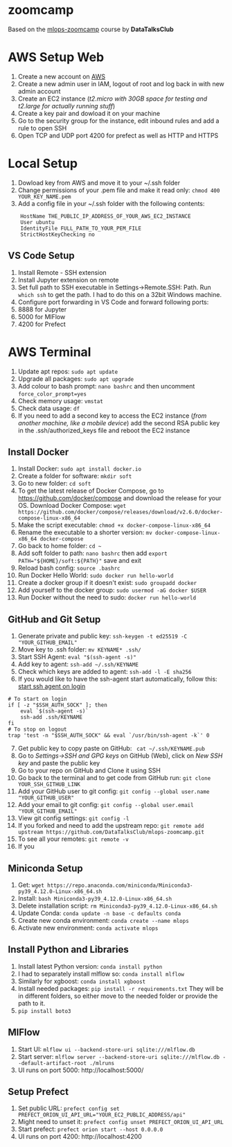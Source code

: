 # zoomcamp
Based on the [mlops-zoomcamp](https://github.com/DataTalksClub/mlops-zoomcamp) course by **DataTalksClub**

# AWS Setup Web
1. Create a new account on [AWS](aws.amazon.com)
2. Create a new admin user in IAM, logout of root and log back in with new admin account
3. Create an EC2 instance (*t2.micro with 30GB space for testing and t2.large for actually running stuff*)
4. Create a key pair and dowload it on your machine
5. Go to the security group for the instance, edit inbound rules and add a rule to open SSH
6. Open TCP and UDP port 4200 for prefect as well as HTTP and HTTPS

# Local Setup
1. Dowload key from AWS and move it to your ~/.ssh folder
2. Change permissions of your .pem file and make it read only: `chmod 400 YOUR_KEY_NAME.pem`
3. Add a config file in your ~/.ssh folder with the following contents:
```host mlops-zoomcamp
    HostName THE_PUBLIC_IP_ADDRESS_OF_YOUR_AWS_EC2_INSTANCE
    User ubuntu
    IdentityFile FULL_PATH_TO_YOUR_PEM_FILE
    StrictHostKeyChecking no
```

## VS Code Setup
1. Install Remote - SSH extension
2. Install Jupyter extension on remote
3. Set full path to SSH executable in Settings->Remote.SSH: Path. Run `which ssh` to get the path. I had to do this on a 32bit Windows machine.
4. Configure port forwarding in VS Code and forward following ports:
  1. 8888 for Jupyter
  2. 5000 for MlFlow
  3. 4200 for Prefect

# AWS Terminal
1. Update apt repos: `sudo apt update`
2. Upgrade all packages: `sudo apt upgrade`
3. Add colour to bash prompt: `nano bashrc` and then uncomment `force_color_prompt=yes`
4. Check memory usage: `vmstat`
5. Check data usage: `df`
6. If you need to add a second key to access the EC2 instance (*from another machine, like a mobile device*) add the second RSA public key in the .ssh/authorized_keys file and reboot the EC2 instance

## Install Docker
1. Install Docker: `sudo apt install docker.io`
2. Create a folder for software: `mkdir soft`
3. Go to new folder: `cd soft`
4. To get the latest release of Docker Compose, go to https://github.com/docker/compose and download the release for your OS. Download Docker Compose: `wget https://github.com/docker/compose/releases/download/v2.6.0/docker-compose-linux-x86_64`
5. Make the script executable: `chmod +x docker-compose-linux-x86_64`
6. Rename the executable to a shorter version: `mv docker-compose-linux-x86_64 docker-compose`
7. Go back to home folder: `cd ~`
8. Add soft folder to path: `nano bashrc` then add `export PATH="${HOME}/soft:${PATH}"` save and exit
9. Reload bash config: `source .bashrc`
10. Run Docker Hello World: `sudo docker run hello-world`
11. Create a docker group if it doesn't exist: `sudo groupadd docker`
12. Add yourself to the docker group: `sudo usermod -aG docker $USER`
13. Run Docker without the need to sudo: `docker run hello-world`

## GitHub and Git Setup
1. Generate private and public key: `ssh-keygen -t ed25519 -C "YOUR_GITHUB_EMAIL"`
2. Move key to .ssh folder: `mv KEYNAME* .ssh/`
3. Start SSH Agent: `eval "$(ssh-agent -s)"`
4. Add key to agent:  `ssh-add ~/.ssh/KEYNAME`
5. Check which keys are added to agent: `ssh-add -l -E sha256`
6. If you would like to have the ssh-agent start automatically, follow this: [start ssh agent on login](https://stackoverflow.com/questions/18880024/start-ssh-agent-on-login)
```
# To start on login
if [ -z "$SSH_AUTH_SOCK" ]; then
    eval `$(ssh-agent -s)`
    ssh-add .ssh/KEYNAME
fi
# To stop on logout
trap 'test -n "$SSH_AUTH_SOCK" && eval `/usr/bin/ssh-agent -k`' 0
```
7. Get public key to copy paste on GitHub: ` cat ~/.ssh/KEYNAME.pub`
8. Go to *Settings->SSH and GPG keys* on GitHub (Web), click on *New SSH key* and paste the public key
9. Go to your repo on GitHub and Clone it using SSH
10. Go back to the terminal and to get code from GitHub run: `git clone YOUR_SSH_GITHUB_LINK`
11. Add your GitHub user to git config: `git config --global user.name "YOUR_GITHUB_USER"`
12. Add your email to git config: `git config --global user.email "YOUR_GITHUB_EMAIL"`
13. View git config settings: `git config -l`
14. If you forked and need to add the upstream repo: `git remote add upstream https://github.com/DataTalksClub/mlops-zoomcamp.git`
15. To see all your remotes: `git remote -v`
16. If you 

## Miniconda Setup
1. Get: `wget https://repo.anaconda.com/miniconda/Miniconda3-py39_4.12.0-Linux-x86_64.sh`
2. Install: `bash Miniconda3-py39_4.12.0-Linux-x86_64.sh`
3. Delete installation script: `rm Miniconda3-py39_4.12.0-Linux-x86_64.sh`
4. Update Conda: `conda update -n base -c defaults conda`
5. Create new conda environment: `conda create --name mlops`
6. Activate new environment: `conda activate mlops`

## Install Python and Libraries
1. Install latest Python version: `conda install python`
2. I had to separately install mlflow so: `conda install mlflow`
3. Similarly for xgboost: `conda install xgboost`
4. Install needed packages: `pip install -r requirements.txt` They will be in different folders, so either move to the needed folder or provide the path to it.
5. `pip install boto3`

## MlFlow
1. Start UI: `mlflow ui --backend-store-uri sqlite:///mlflow.db`
2. Start server: `mlflow server --backend-store-uri sqlite:///mlflow.db --default-artifact-root ./mlruns`
4. UI runs on port 5000: http://localhost:5000/

## Setup Prefect
1. Set public URL: `prefect config set PREFECT_ORION_UI_API_URL="YOUR_EC2_PUBLIC_ADDRESS/api"`
2. Might need to unset it: `prefect config unset PREFECT_ORION_UI_API_URL`
3. Start prefect: `prefect orion start --host 0.0.0.0`
4. UI runs on port 4200: http://localhost:4200











